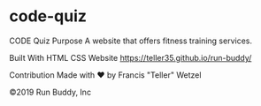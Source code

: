 # code-quiz
CODE Quiz Purpose A website that offers fitness training services.

Built With HTML CSS Website https://teller35.github.io/run-buddy/

Contribution Made with ❤️ by Francis "Teller" Wetzel

©️2019 Run Buddy, Inc